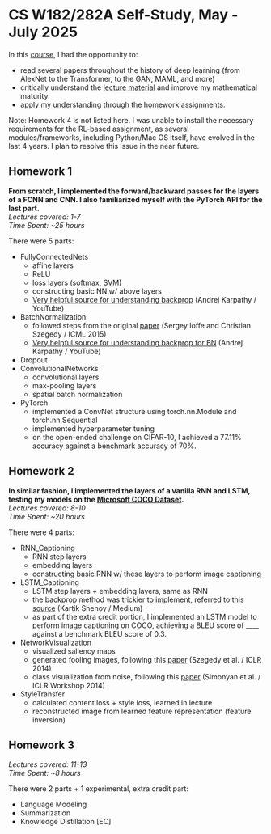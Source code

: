 # CS W182/282A Self-Study, May - July 2025

In this [course](https://cs182sp21.github.io/), I had the opportunity to:
- read several papers throughout the history of deep learning (from AlexNet to the Transformer, to the GAN, MAML, and more)
- critically understand the [lecture material](https://www.youtube.com/playlist?list=PL_iWQOsE6TfVmKkQHucjPAoRtIJYt8a5A) and improve my mathematical maturity.
- apply my understanding through the homework assignments.<br>

Note: Homework 4 is not listed here. I was unable to install the necessary requirements for the RL-based assignment, as several modules/frameworks, including Python/Mac OS itself, have evolved in the last 4 years. I plan to resolve this issue in the near future.<br>

## Homework 1
**From scratch, I implemented the forward/backward passes for the layers of a FCNN and CNN. I also familiarized myself with the PyTorch API for the last part.**<br>
*Lectures covered: 1-7*<br>
*Time Spent: ~25 hours*<br>

There were 5 parts:
- FullyConnectedNets
	- affine layers
	- ReLU
	- loss layers (softmax, SVM)
	- constructing basic NN w/ above layers
	- [Very helpful source for understanding backprop](https://www.youtube.com/watch?v=VMj-3S1tku0&t=5673s) (Andrej Karpathy / YouTube)
- BatchNormalization
	- followed steps from the original [paper](https://proceedings.mlr.press/v37/ioffe15.pdf) (Sergey Ioffe and Christian Szegedy / ICML 2015)
	- [Very helpful source for understanding backprop for BN](https://www.youtube.com/watch?v=q8SA3rM6ckI&t=5166s) (Andrej Karpathy / YouTube)
- Dropout
- ConvolutionalNetworks
	- convolutional layers
	- max-pooling layers
	- spatial batch normalization
- PyTorch
	- implemented a ConvNet structure using torch.nn.Module and torch.nn.Sequential
	- implemented hyperparameter tuning
	- on the open-ended challenge on CIFAR-10, I achieved a 77.11% accuracy against a benchmark accuracy of 70%.


## Homework 2
**In similar fashion, I implemented the layers of a vanilla RNN and LSTM, testing my models on the [Microsoft COCO Dataset](https://www.mscoco.org).**<br>
*Lectures covered: 8-10*<br>
*Time Spent: ~20 hours*<br>

There were 4 parts:
- RNN_Captioning
	- RNN step layers
	- embedding layers
	- constructing basic RNN w/ these layers to perform image captioning
- LSTM_Captioning
	- LSTM step layers + embedding layers, same as RNN
	- the backprop method was trickier to implement, referred to this [source](https://kartik2112.medium.com/lstm-back-propagation-behind-the-scenes-andrew-ng-style-notations-7207b8606cb2) (Kartik Shenoy / Medium)
	- as part of the extra credit portion, I implemented an LSTM model to perform image captioning on COCO, achieving a BLEU score of ____ against a benchmark BLEU score of 0.3.
- NetworkVisualization
	- visualized saliency maps
	- generated fooling images, following this [paper](https://arxiv.org/pdf/1312.6199) (Szegedy et al. / ICLR 2014)
	- class visualization from noise, following this [paper](https://arxiv.org/pdf/1312.6034) (Simonyan et al. / ICLR Workshop 2014)
- StyleTransfer
	- calculated content loss + style loss, learned in lecture
	- reconstructed image from learned feature representation (feature inversion)


## Homework 3
*Lectures covered: 11-13*<br>
*Time Spent: ~8 hours*<br>

There were 2 parts + 1 experimental, extra credit part:
- Language Modeling
- Summarization
- Knowledge Distillation [EC]
